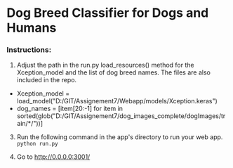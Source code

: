 # Dog Breed Classifier for Dogs and Humans

### Instructions:

1. Adjust the path in the run.py load_resources() method for the Xception_model and the list of dog breed names.
   The files are also included in the repo.
- Xception_model = load_model("D:/GIT/Assignement7/Webapp/models/Xception.keras")
- dog_names = [item[20:-1] for item in sorted(glob("D:/GIT/Assignement7/dog_images_complete/dogImages/train/*/"))]

3. Run the following command in the app's directory to run your web app.
    `python run.py`

4. Go to http://0.0.0.0:3001/
